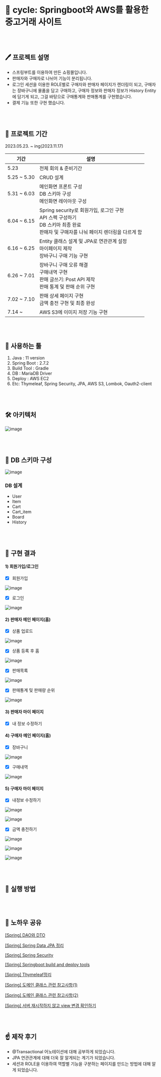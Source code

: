 # 📢 cycle: Springboot와 AWS를 활용한 중고거래 사이트

<br><br>

## 🖊️ 프로젝트 설명
- 스프링부트를 이용하여 만든 쇼핑몰입니다.
- 판매자와 구매자로 나뉘어 기능이 분리됩니다.
- 로그인 세션을 이용한 ROLE별로 구매자와 판매자 페이지가 렌더링이 되고, 구매자는 장바구니에 물품을 담고 구매하고, 구매자 정보와 판매자 정보가 History Entity에 담기게 되고, 그걸 바탕으로 구매통계와 판매통계를 구현했습니다.
- 결제 기능 또한 구현 했습니다.

<br><br>

## 📆 프로젝트 기간

2023.05.23. ~ ing(2023.11.17)

| 기간                | 설명                                                         |
| ------------------- | ------------------------------------------------------------ |
| 5.23                | 전체 회의 & 준비기간                                          |
| 5.25 ~ 5.30         | CRUD 설계                                                     |
| 5.31 ~ 6.03         | 메인화면 프론트 구성<br />DB 스키마 구성<br />메인화면 레이아웃 구성 |
| 6.04 ~ 6.15         | Spring security로 회원가입, 로그인 구현<br />API 스펙 구성하기<br />DB 스키마 최종 완료<br />판매자 및 구매자를 나눠 페이지 렌더링을 다르게 함 |
| 6.16 ~ 6.25         | Entity 클래스 설계 및 JPA로 연관관계 설정<br />마이페이지 제작<br /> 장바구니 구매 기능 구현 |
| 6.26 ~ 7.01         | 장바구니 구매 오류 해결<br />구매내역 구현<br /> 판매 글쓰기: Post API 제작<br /> 판매 통계 및 판매 순위 구현 |
| 7.02 ~ 7.10         | 판매 상세 페이지 구현<br />금액 충전 구현 및 최종 완성 <br /> 
| 7.14 ~              | AWS S3에 이미지 저장 기능 구현 |

<br><br>

## 📍 사용하는 툴

1. Java : 11 version
2. Spring Boot : 2.7.2
3. Build Tool : Gradle
4. DB : MariaDB Driver
5. Deploy : AWS EC2
6. Etc: Thymeleaf, Spring Security, JPA, AWS S3, Lombok, Oauth2-client
   
<br><br>

## 🛠 아키텍처
![image](https://github.com/kyounggseo/cycle/assets/102573192/8b5e8e47-e1f4-4486-a188-551dd4b9d510)


<br><br>

## 💾 DB 스키마 구성
![image](https://github.com/kyounggseo/cycle/assets/102573192/dd625fb1-8fad-49c7-811f-f32b1243b8bf)


<h3>DB 설계</h3>

- User
- Item
- Cart
- Cart_item
- Board
- History
  
<br><br>

## 🎯 구현 결과

#### 1) 회원가입/로그인

- [x] 회원가입

![image](https://github.com/kyounggseo/cycle/assets/102573192/2ada9805-e9a3-4b6c-9b66-31cb3e5aca99)

- [x] 로그인

![image](https://github.com/kyounggseo/cycle/assets/102573192/9476aeca-b5b0-475f-b171-1518fafb2804)


#### 2) 판매자 메인 페이지(홈)

- [x] 상품 업로드

![image](https://github.com/kyounggseo/cycle/assets/102573192/6cd2d7bd-8178-461a-8b1b-feb823c0c472)

- [x] 상품 등록 후 홈

![image](https://github.com/kyounggseo/cycle/assets/102573192/5031f1d5-7417-45f2-afac-0abe1f5267cf)

- [x] 판매목록

![image](https://github.com/kyounggseo/cycle/assets/102573192/c5c5707f-6e51-4140-8517-596907029358)

- [x] 판매통계 및 판매량 순위

![image](https://github.com/kyounggseo/cycle/assets/102573192/c74e9e4c-558a-4eba-8c1c-fa63d2f71f6e)


#### 3) 판매자 마이 페이지

- [x] 내 정보 수정하기


#### 4) 구매자 메인 페이지(홈)

- [x] 장바구니

![image](https://github.com/kyounggseo/cycle/assets/102573192/3dc711af-0779-4f3e-9a60-b28adc5d181c)

- [x] 구매내역

![image](https://github.com/kyounggseo/cycle/assets/102573192/97856725-6d2b-4490-ba2d-31fa84c06640)


#### 5) 구매자 마이 페이지
- [x] 내정보 수정하기

![image](https://github.com/kyounggseo/cycle/assets/102573192/9b9a7649-9937-46ba-a73e-7a1a81228b73)

![image](https://github.com/kyounggseo/cycle/assets/102573192/a6fdecb4-c7c1-4725-9e83-a0b4f347156d)

- [x] 금액 충전하기

![image](https://github.com/kyounggseo/cycle/assets/102573192/4d42f7ce-aab0-478f-bf7e-7e319a28e0dc)

![image](https://github.com/kyounggseo/cycle/assets/102573192/4cf108cf-77ce-42fb-9578-7baab0bc0530)

![image](https://github.com/kyounggseo/cycle/assets/102573192/528ff50c-5049-481b-b801-2b63a99f21e8)

      
<br><br>

## 🥁 실행 방법

<br><br>

## 🔖 노하우 공유

[[Spring] DAO와 DTO](https://github.com/kyounggseo/share-knowhow/blob/main/share%20knowhow%20/%5BSpring%5D%20DAO%EC%99%80%20DTO.md)

[[Spring] Spring Data JPA 정리](https://github.com/kyounggseo/share-knowhow/blob/main/share%20knowhow%20/%5BSpring%5D%20Spring%20Data%20JPA%20%EC%A0%95%EB%A6%AC.md)

[[Spring] Spring Security](https://github.com/kyounggseo/share-knowhow/blob/main/share%20knowhow%20/%5BSpring%5D%20Spring%20Security.md)

[[Spring] Springboot build and deploy tools](https://github.com/kyounggseo/share-knowhow/blob/main/share%20knowhow%20/%5BSpring%5D%20Springboot%20build%20and%20deploy%20tools.md)

[[Spring] Thymeleaf정리](https://github.com/kyounggseo/share-knowhow/blob/main/share%20knowhow%20/%5BSpring%5D%20Thymeleaf%EC%A0%95%EB%A6%AC.md)

[[Spring] 도메인 클래스 관련 참고사항(1)](https://github.com/kyounggseo/share-knowhow/blob/main/share%20knowhow%20/%5BSpring%5D%20%EB%8F%84%EB%A9%94%EC%9D%B8%20%ED%81%B4%EB%9E%98%EC%8A%A4%20%EA%B4%80%EB%A0%A8%20%EC%B0%B8%EA%B3%A0%EC%82%AC%ED%95%AD(1).md)

[[Spring] 도메인 클래스 관련 참고사항(2)](https://github.com/kyounggseo/share-knowhow/blob/main/share%20knowhow%20/%5BSpring%5D%20%EB%8F%84%EB%A9%94%EC%9D%B8%20%ED%81%B4%EB%9E%98%EC%8A%A4%20%EA%B4%80%EB%A0%A8%20%EC%B0%B8%EA%B3%A0%EC%82%AC%ED%95%AD(2).md)

[[Spring] 서버 재시작하지 않고 view 변경 확인하기](https://github.com/kyounggseo/share-knowhow/blob/main/share%20knowhow%20/%5BSpring%5D%20%EC%84%9C%EB%B2%84%20%EC%9E%AC%EC%8B%9C%EC%9E%91%ED%95%98%EC%A7%80%20%EC%95%8A%EA%B3%A0%20view%20%EB%B3%80%EA%B2%BD%20%ED%99%95%EC%9D%B8%ED%95%98%EA%B8%B0.md)

<br><br>

## ☝ 제작 후기
- @Transactional 어노테이션에 대해 공부하게 되었습니다.
- JPA 연관관계에 대해 더욱 잘 알게되는 계기가 되었습니다.
- 세션과 ROLE을 이용하여 역할별 기능을 구분하는 페이지를 만드는 방법에 대해 알게 되었습니다.
